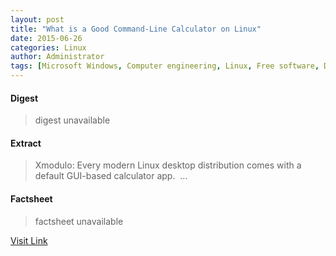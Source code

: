 ```yaml
---
layout: post
title: "What is a Good Command-Line Calculator on Linux"
date: 2015-06-26
categories: Linux
author: Administrator
tags: [Microsoft Windows, Computer engineering, Linux, Free software, Digital media, Software, Computing, System software, Operating system families, Computers]
---
```



#### Digest
>digest unavailable

#### Extract
>Xmodulo: Every modern Linux desktop distribution comes with a default GUI-based calculator app.&nbsp;...

#### Factsheet
>factsheet unavailable

[Visit Link](https://www.linux.com/learn/tutorials/792469-what-is-a-good-command-line-calculator-on-linux/)


